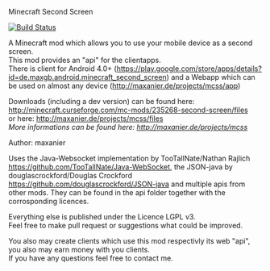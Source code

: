 Minecraft Second Screen

[![Build Status](https://drone.io/github.com/maxanier/MinecraftSecondScreenMod/status.png)](https://drone.io/github.com/maxanier/MinecraftSecondScreenMod/latest)

A Minecraft mod which allows you to use your mobile device as a second screen.  
This mod provides an "api" for the clientapps.  
There is client for Android 4.0+ (https://play.google.com/store/apps/details?id=de.maxgb.android.minecraft_second_screen) and a Webapp which can be used on almost any device (http://maxanier.de/projects/mcss/app)

Downloads (including a dev version) can be found here: 
http://minecraft.curseforge.com/mc-mods/235268-second-screen/files  
or here: http://maxanier.de/projects/mcss/files  
*More informations can be found here: http://maxanier.de/projects/mcss*  
  
Author: maxanier  
  
  
Uses the Java-Websocket implementation by TooTallNate/Nathan Rajlich https://github.com/TooTallNate/Java-WebSocket, the JSON-java by douglascrockford/Douglas Crockford https://github.com/douglascrockford/JSON-java
and multiple apis from other mods. They can be found in the api folder together with the corrosponding licences.  
  
Everything else is published under the Licence LGPL v3.  
Feel free to make pull request or suggestions what could be improved.  
  
You also may create clients which use this mod respectivly its web "api", you also may earn money with you clients.  
If you have any questions feel free to contact me.  
